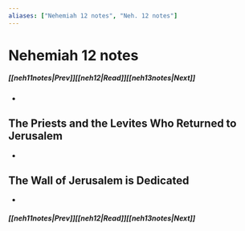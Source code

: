 ```yaml
---
aliases: ["Nehemiah 12 notes", "Neh. 12 notes"]
---
```

# Nehemiah 12 notes
##### <span class=arrow-left></span>[[neh11notes|Prev]]<span class=navigation-separator></span>[[neh12|Read]]<span class=navigation-separator></span>[[neh13notes|Next]]<span class=arrow-right></span>
- 
## The Priests and the Levites Who Returned to Jerusalem
- 
## The Wall of Jerusalem is Dedicated
- 
##### <span class=arrow-left></span>[[neh11notes|Prev]]<span class=navigation-separator></span>[[neh12|Read]]<span class=navigation-separator></span>[[neh13notes|Next]]<span class=arrow-right></span>